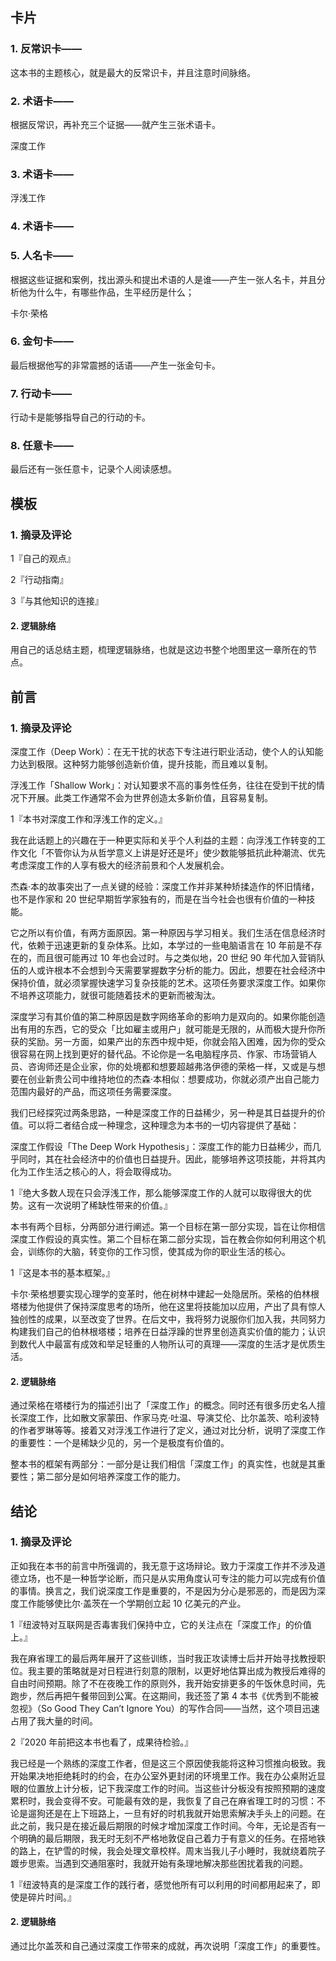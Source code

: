 ## 卡片

### 1. 反常识卡——

这本书的主题核心，就是最大的反常识卡，并且注意时间脉络。

### 2. 术语卡——

根据反常识，再补充三个证据——就产生三张术语卡。

深度工作


### 3. 术语卡——

浮浅工作

### 4. 术语卡——

### 5. 人名卡——

根据这些证据和案例，找出源头和提出术语的人是谁——产生一张人名卡，并且分析他为什么牛，有哪些作品，生平经历是什么；

卡尔·荣格



### 6. 金句卡——

最后根据他写的非常震撼的话语——产生一张金句卡。

### 7. 行动卡——

行动卡是能够指导自己的行动的卡。

### 8. 任意卡——

最后还有一张任意卡，记录个人阅读感想。

## 模板

### 1. 摘录及评论

1『自己的观点』

2『行动指南』

3『与其他知识的连接』

#### 2. 逻辑脉络

用自己的话总结主题，梳理逻辑脉络，也就是这边书整个地图里这一章所在的节点。

## 前言

### 1. 摘录及评论

深度工作（Deep Work）：在无干扰的状态下专注进行职业活动，使个人的认知能力达到极限。这种努力能够创造新价值，提升技能，而且难以复制。

浮浅工作「Shallow Work」：对认知要求不高的事务性任务，往往在受到干扰的情况下开展。此类工作通常不会为世界创造太多新价值，且容易复制。

1『本书对深度工作和浮浅工作的定义。』

我在此话题上的兴趣在于一种更实际和关乎个人利益的主题：向浮浅工作转变的工作文化「不管你认为从哲学意义上讲是好还是坏」使少数能够抵抗此种潮流、优先考虑深度工作的人享有极大的经济前景和个人发展机会。

杰森·本的故事突出了一点关键的经验：深度工作并非某种矫揉造作的怀旧情绪，也不是作家和 20 世纪早期哲学家独有的，而是在当今社会也很有价值的一种技能。

它之所以有价值，有两方面原因。第一种原因与学习相关。我们生活在信息经济时代，依赖于迅速更新的复杂体系。比如，本学过的一些电脑语言在 10 年前是不存在的，而且很可能再过 10 年也会过时。与之类似地，20 世纪 90 年代加入营销队伍的人或许根本不会想到今天需要掌握数字分析的能力。因此，想要在社会经济中保持价值，就必须掌握快速学习复杂技能的艺术。这项任务要求深度工作。如果你不培养这项能力，就很可能随着技术的更新而被淘汰。

深度学习有其价值的第二种原因是数字网络革命的影响力是双向的。如果你能创造出有用的东西，它的受众「比如雇主或用户」就可能是无限的，从而极大提升你所获的奖励。另一方面，如果产出的东西中规中矩，你就会陷入困难，因为你的受众很容易在网上找到更好的替代品。不论你是一名电脑程序员、作家、市场营销人员、咨询师还是企业家，你的处境都和想要超越弗洛伊德的荣格一样，又或是与想要在创业新贵公司中维持地位的杰森·本相似：想要成功，你就必须产出自己能力范围内最好的产品，而这项任务需要深度。

我们已经探究过两条思路，一种是深度工作的日益稀少，另一种是其日益提升的价值。可以将二者结合成一种理念，这种理念为本书的一切内容提供了基础：

深度工作假设「The Deep Work Hypothesis」：深度工作的能力日益稀少，而几乎同时，其在社会经济中的价值也日益提升。因此，能够培养这项技能，并将其内化为工作生活之核心的人，将会取得成功。

1『绝大多数人现在只会浮浅工作，那么能够深度工作的人就可以取得很大的优势。这有一次说明了稀缺性带来的价值。』

本书有两个目标，分两部分进行阐述。第一个目标在第一部分实现，旨在让你相信深度工作假设的真实性。第二个目标在第二部分实现，旨在教会你如何利用这个机会，训练你的大脑，转变你的工作习惯，使其成为你的职业生活的核心。

1『这是本书的基本框架。』

卡尔·荣格想要实现心理学的变革时，他在树林中建起一处隐居所。荣格的伯林根塔楼为他提供了保持深度思考的场所，他在这里将技能加以应用，产出了具有惊人独创性的成果，以至改变了世界。在后文中，我将努力说服你们加入我，共同努力构建我们自己的伯林根塔楼；培养在日益浮躁的世界里创造真实价值的能力；认识到数代人中最富有成效和举足轻重的人物所认可的真理——深度的生活才是优质生活。

#### 2. 逻辑脉络

通过荣格在塔楼行为的描述引出了「深度工作」的概念。同时还有很多历史名人擅长深度工作，比如散文家蒙田、作家马克·吐温、导演艾伦、比尔盖茨、哈利波特的作者罗琳等等。接着又对浮浅工作进行了定义，通过对比分析，说明了深度工作的重要性：一个是稀缺少见的，另一个是极度有价值的。

整本书的框架有两部分：一部分是让我们相信「深度工作」的真实性，也就是其重要性；第二部分是如何培养深度工作的能力。

## 结论

### 1. 摘录及评论

正如我在本书的前言中所强调的，我无意于这场辩论。致力于深度工作并不涉及道德立场，也不是一种哲学论断，而只是从实用角度认可专注的能力可以完成有价值的事情。换言之，我们说深度工作是重要的，不是因为分心是邪恶的，而是因为深度工作能够使比尔·盖茨在一个学期创立起 10 亿美元的产业。

1『纽波特对互联网是否毒害我们保持中立，它的关注点在「深度工作」的价值上。』

我在麻省理工的最后两年展开了这些训练，当时我正攻读博士后并开始寻找教授职位。我主要的策略就是对日程进行刻意的限制，以更好地估算出成为教授后难得的自由时间预期。除了不在夜晚工作的原则外，我开始安排更多的午饭休息时间，先跑步，然后再把午餐带回到公寓。在这期间，我还签了第 4 本书《优秀到不能被忽视》（So Good They Can’t Ignore You）的写作合同——当然，这个项目迅速占用了我大量的时间。

2『2020 年前把这本书也看了，成果待检验。』

我已经是一个熟练的深度工作者，但是这三个原因使我能将这种习惯推向极致。我开始果决地拒绝耗时的约会，在办公室外更封闭的环境里工作。我在办公桌附近显眼的位置放上计分板，记下我深度工作的时间。当这些计分板没有按照预期的速度累积时，我会变得不安。可能最有效的是，我恢复了自己在麻省理工时的习惯：不论是遛狗还是在上下班路上，一旦有好的时机我就开始思索解决手头上的问题。在此之前，我只是在接近最后期限的时候才增加深度工作时间。今年，无论是否有一个明确的最后期限，我无时无刻不严格地敦促自己着力于有意义的任务。在搭地铁的路上，在铲雪的时候，我会处理文章校样。周末当我儿子小睡时，我就绕着院子踱步思索。当遇到交通阻塞时，我就开始有条理地解决那些困扰着我的问题。

1『纽波特真的是深度工作的践行者，感觉他所有可以利用的时间都用起来了，即使是碎片时间。』

#### 2. 逻辑脉络

通过比尔盖茨和自己通过深度工作带来的成就，再次说明「深度工作」的重要性。



